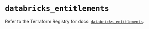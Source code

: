 # `databricks_entitlements`

Refer to the Terraform Registry for docs: [`databricks_entitlements`](https://registry.terraform.io/providers/databricks/databricks/1.89.0/docs/resources/entitlements).
